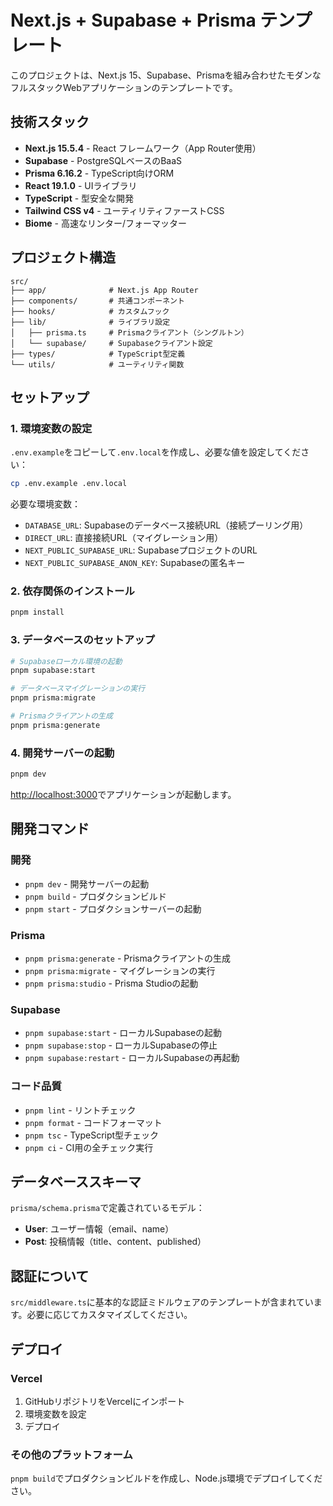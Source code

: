 # Next.js + Supabase + Prisma テンプレート

このプロジェクトは、Next.js 15、Supabase、Prismaを組み合わせたモダンなフルスタックWebアプリケーションのテンプレートです。

## 技術スタック

- **Next.js 15.5.4** - React フレームワーク（App Router使用）
- **Supabase** - PostgreSQLベースのBaaS
- **Prisma 6.16.2** - TypeScript向けORM
- **React 19.1.0** - UIライブラリ
- **TypeScript** - 型安全な開発
- **Tailwind CSS v4** - ユーティリティファーストCSS
- **Biome** - 高速なリンター/フォーマッター

## プロジェクト構造

```
src/
├── app/              # Next.js App Router
├── components/       # 共通コンポーネント
├── hooks/            # カスタムフック
├── lib/              # ライブラリ設定
│   ├── prisma.ts     # Prismaクライアント（シングルトン）
│   └── supabase/     # Supabaseクライアント設定
├── types/            # TypeScript型定義
└── utils/            # ユーティリティ関数
```

## セットアップ

### 1. 環境変数の設定

`.env.example`をコピーして`.env.local`を作成し、必要な値を設定してください：

```bash
cp .env.example .env.local
```

必要な環境変数：
- `DATABASE_URL`: Supabaseのデータベース接続URL（接続プーリング用）
- `DIRECT_URL`: 直接接続URL（マイグレーション用）
- `NEXT_PUBLIC_SUPABASE_URL`: SupabaseプロジェクトのURL
- `NEXT_PUBLIC_SUPABASE_ANON_KEY`: Supabaseの匿名キー

### 2. 依存関係のインストール

```bash
pnpm install
```

### 3. データベースのセットアップ

```bash
# Supabaseローカル環境の起動
pnpm supabase:start

# データベースマイグレーションの実行
pnpm prisma:migrate

# Prismaクライアントの生成
pnpm prisma:generate
```

### 4. 開発サーバーの起動

```bash
pnpm dev
```

[http://localhost:3000](http://localhost:3000)でアプリケーションが起動します。

## 開発コマンド

### 開発
- `pnpm dev` - 開発サーバーの起動
- `pnpm build` - プロダクションビルド
- `pnpm start` - プロダクションサーバーの起動

### Prisma
- `pnpm prisma:generate` - Prismaクライアントの生成
- `pnpm prisma:migrate` - マイグレーションの実行
- `pnpm prisma:studio` - Prisma Studioの起動

### Supabase
- `pnpm supabase:start` - ローカルSupabaseの起動
- `pnpm supabase:stop` - ローカルSupabaseの停止
- `pnpm supabase:restart` - ローカルSupabaseの再起動

### コード品質
- `pnpm lint` - リントチェック
- `pnpm format` - コードフォーマット
- `pnpm tsc` - TypeScript型チェック
- `pnpm ci` - CI用の全チェック実行

## データベーススキーマ

`prisma/schema.prisma`で定義されているモデル：

- **User**: ユーザー情報（email、name）
- **Post**: 投稿情報（title、content、published）

## 認証について

`src/middleware.ts`に基本的な認証ミドルウェアのテンプレートが含まれています。必要に応じてカスタマイズしてください。

## デプロイ

### Vercel

1. GitHubリポジトリをVercelにインポート
2. 環境変数を設定
3. デプロイ

### その他のプラットフォーム

`pnpm build`でプロダクションビルドを作成し、Node.js環境でデプロイしてください。
